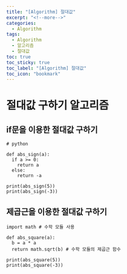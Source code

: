 ```yaml
---
title: "[Algorithm] 절대값"
excerpt: "<!--more-->"
categories:
  - Algorithm
tags:
  - Algorithm
  - 알고리즘
  - 절대값
toc: true
toc_sticky: true
toc_label: "[Algorithm] 절대값"
toc_icon: "bookmark"
---
```


# 절대값 구하기 알고리즘

## if문을 이용한 절대값 구하기

```
# python

def abs_sign(a):
  if a >= 0:
    return a
  else:
    return -a

print(abs_sign(5))
print(abs_sign(-3))
```

## 제곱근을 이용한 절대값 구하기

```
import math # 수학 모듈 사용

def abs_square(a):
  b = a * a
  return math.sqrt(b) # 수학 모듈의 제곱근 함수

print(abs_square(5))
print(abs_square(-3))
```